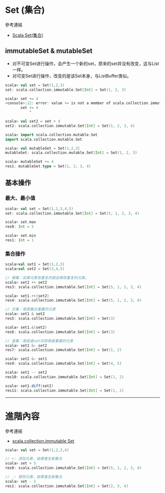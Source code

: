 # Set (集合)

參考連結
- [Scala Set(集合)](https://wizardforcel.gitbooks.io/w3school-scala/content/16.html)

## immutableSet & mutableSet
- 对不可变Set进行操作，会产生一个新的set，原来的set并没有改变，这与List一样。
- 对可变Set进行操作，改变的是该Set本身，与ListBuffer类似。

```scala
scala> val set = Set(1,2,3)
set: scala.collection.immutable.Set[Int] = Set(1, 2, 3)

scala> set += 4
<console>:12: error: value += is not a member of scala.collection.immutable.Set[Int]
       set += 4
           ^

scala> val set2 = set + 4
set2: scala.collection.immutable.Set[Int] = Set(1, 2, 3, 4)
```
```scala
scala> import scala.collection.mutable.Set
import scala.collection.mutable.Set

scala> val mutableSet = Set(1,2,3)
mutableSet: scala.collection.mutable.Set[Int] = Set(1, 2, 3)

scala> mutableSet += 4
res1: mutableSet.type = Set(1, 2, 3, 4)
```

## 基本操作

### 最大、最小值
```scala
scala> val set = Set(1,2,3,4,5)
set: scala.collection.immutable.Set[Int] = Set(5, 1, 2, 3, 4)

scala> set.max
res0: Int = 5

scala> set.min
res1: Int = 1
```

### 集合操作
```scala
scala>val set1 = Set(1,2,3)
scala>val set2 = Set(3,4,5)

// 聯集：如果元素有重复的就会移除重复的元素。
scala> set1 ++ set2
res3: scala.collection.immutable.Set[Int] = Set(5, 1, 2, 3, 4)

scala> set1.++(set2)
res4: scala.collection.immutable.Set[Int] = Set(5, 1, 2, 3, 4)

// 交集：取兩集合重疊的元素
scala> set1 & set2
res5: scala.collection.immutable.Set[Int] = Set(3)

scala> set1.&(set2)
res6: scala.collection.immutable.Set[Int] = Set(3)

// 差集：取前者set扣除兩者重複的元素
scala> set1 &~ set2
res7: scala.collection.immutable.Set[Int] = Set(1, 2)

scala> set2 &~ set1
res9: scala.collection.immutable.Set[Int] = Set(4, 5)

scala> set1 -- set2
res10: scala.collection.immutable.Set[Int] = Set(1, 2)

scala> set1.diff(set2)
res11: scala.collection.immutable.Set[Int] = Set(1, 2)
```
___
# 進階內容
 
參考連結
- [scala.collection.immutable Set](http://www.scala-lang.org/api/current/index.html#scala.collection.immutable.Set)

```scala
scala> val set = Set(1,2,3,4)

// +: 添加元素，結果產生新集合
scala> set + 5
res0: scala.collection.immutable.Set[Int] = Set(5, 1, 2, 3, 4)

// -: 移除元素，結果產生新集合
scala> set - 1
res1: scala.collection.immutable.Set[Int] = Set(2, 3, 4)
```

